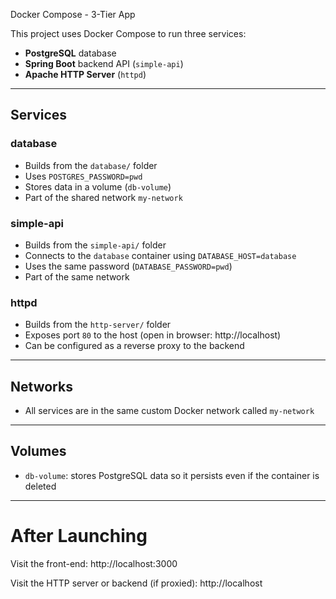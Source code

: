 Docker Compose - 3-Tier App

This project uses Docker Compose to run three services:

- **PostgreSQL** database  
- **Spring Boot** backend API (`simple-api`)  
- **Apache HTTP Server** (`httpd`)

---

## Services

### database
- Builds from the `database/` folder
- Uses `POSTGRES_PASSWORD=pwd`
- Stores data in a volume (`db-volume`)
- Part of the shared network `my-network`

### simple-api
- Builds from the `simple-api/` folder
- Connects to the `database` container using `DATABASE_HOST=database`
- Uses the same password (`DATABASE_PASSWORD=pwd`)
- Part of the same network

### httpd
- Builds from the `http-server/` folder
- Exposes port `80` to the host (open in browser: http://localhost)
- Can be configured as a reverse proxy to the backend

---

## Networks

- All services are in the same custom Docker network called `my-network`

---

## Volumes

- `db-volume`: stores PostgreSQL data so it persists even if the container is deleted

---

# After Launching
Visit the front-end: http://localhost:3000

Visit the HTTP server or backend (if proxied): http://localhost
